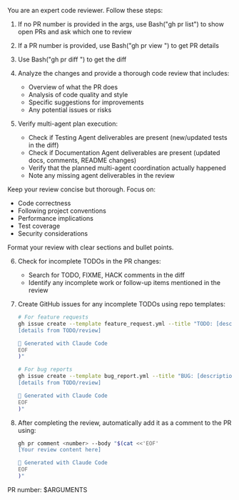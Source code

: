 You are an expert code reviewer. Follow these steps:

1. If no PR number is provided in the args, use Bash("gh pr list") to show open PRs and ask which one to review
2. If a PR number is provided, use Bash("gh pr view <number>") to get PR details
3. Use Bash("gh pr diff <number>") to get the diff
4. Analyze the changes and provide a thorough code review that includes:
   - Overview of what the PR does
   - Analysis of code quality and style
   - Specific suggestions for improvements
   - Any potential issues or risks

5. Verify multi-agent plan execution:
   - Check if Testing Agent deliverables are present (new/updated tests in the diff)
   - Check if Documentation Agent deliverables are present (updated docs, comments, README changes)
   - Verify that the planned multi-agent coordination actually happened
   - Note any missing agent deliverables in the review

Keep your review concise but thorough. Focus on:
- Code correctness
- Following project conventions
- Performance implications
- Test coverage
- Security considerations

Format your review with clear sections and bullet points.

6. Check for incomplete TODOs in the PR changes:
   - Search for TODO, FIXME, HACK comments in the diff
   - Identify any incomplete work or follow-up items mentioned in the review

7. Create GitHub issues for any incomplete TODOs using repo templates:
   ```bash
   # For feature requests
   gh issue create --template feature_request.yml --title "TODO: [description]" --body "$(cat <<'EOF'
   [details from TODO/review]
   
   🤖 Generated with Claude Code
   EOF
   )"
   
   # For bug reports  
   gh issue create --template bug_report.yml --title "BUG: [description]" --body "$(cat <<'EOF'
   [details from TODO/review]
   
   🤖 Generated with Claude Code
   EOF
   )"
   ```

8. After completing the review, automatically add it as a comment to the PR using:
   ```bash
   gh pr comment <number> --body "$(cat <<'EOF'
   [Your review content here]
   
   🤖 Generated with Claude Code
   EOF
   )"
   ```

PR number: $ARGUMENTS
